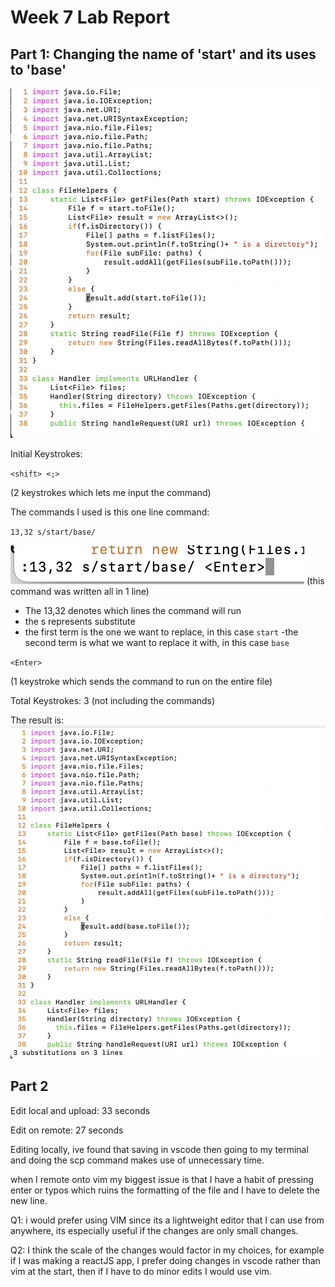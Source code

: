 # Week 7 Lab Report

## Part 1: Changing the name of 'start' and its uses to 'base'

![image](screenshots/week7/before.png)

Initial Keystrokes:

`<shift> <;> `

(2 keystrokes which lets me input the command)

The commands I used is this one line command:

`13,32 s/start/base/`

![image](screenshots/week7/screenshot.png)
(this command was written all in 1 line)

- The 13,32 denotes which lines the command will run
- the s represents substitute
- the first term is the one we want to replace, in this case `start`
-the second term is what we want to replace it with, in this case `base`

 `<Enter>`
 
 (1 keystroke which sends the command to run on the entire file)

 Total Keystrokes: 3 (not including the commands)

The result is:
![image](screenshots/week7/after.png)

## Part 2

Edit local and upload: 33 seconds

Edit on remote: 27 seconds

Editing locally, ive found that saving in vscode then going to my terminal and doing the scp command makes use of unnecessary time.

when I remote onto vim my biggest issue is that I have a habit of pressing enter or typos which ruins the formatting of the file and I have to delete the new line.

Q1: i would prefer using VIM since its a lightweight editor that I can use from anywhere, its especially useful if the changes are only small changes.

Q2: I think the scale of the changes would factor in my choices, for example if I was making a reactJS app, I prefer doing changes in vscode rather than vim at the start, then if I have to do minor edits I would use vim.